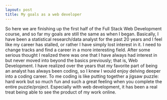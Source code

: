 ```yaml
---
layout: post
title: My goals as a web developer
---
```

So here we are finishing up the first half of the Full Stack Web Development course, and so far my goals are still the same as when I began. Basically, I have been a statistical research/data analyst for the past 20 years and I feel like my career has stalled, or rather I have simply lost interest in it. I need to change tracks and find a career in a more interesting field. After some serious thought I realized there was one that I have always had interest in but never moved into beyond the basics previously; that is, Web Development. I have realized over the years that my favorite part of being an analyst has always been coding, so I knew I would enjoy delving deeper into a coding career. To me coding is like putting together a jigsaw puzzle: hard work but so much fun and such a great feeling when you complete the entire puzzle/project. Especially with web development, it has been a real treat being able to see the product of my work online. 
